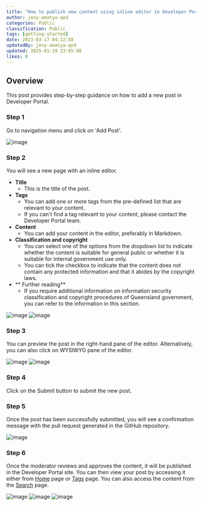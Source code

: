 ```yaml
---
title: "How to publish new content using inline editor in Developer Portal?"
author: jeny-amatya-qed
categories: Public
classification: Public
tags: [getting-started]
date: 2023-03-17 04:22:58 
updatedBy: jeny-amatya-qed
updated: 2025-01-19 23:05:08 
likes: 0
---
```


## Overview

This post provides step-by-step guidance on how to add a new post in Developer Portal.

### Step 1

Go to navigation menu and click on 'Add Post'.

![image](https://sadevportal3.blob.core.windows.net/root/post/add-post-step-1-dark.png)

### Step 2

You will see a new page with an inline editor.

* **Title**
    * This is the title of the post.
* **Tags**
    * You can add one or more tags from the pre-defined list that are relevant to your content.
    * If you can't find a tag relevant to your content, please contact the Developer Portal team.
* **Content**
    * You can add your content in the editor, preferably in Markdown.
* **Classification and copyright**
    * You can select one of the options from the dropdown list to indicate whether the content is suitable for general public or whether it is suitable for internal government use only.
    * You can tick the checkbox to indicate that the content does not contain any protected information and that it abides by the copyright laws.
* \*\* Further reading\*\*
    * If you require additional information on information security classification and copyright procedures of Queensland government, you can refer to the information in this section.

![image](https://sadevportal3.blob.core.windows.net/root/post/add-post-step-2-dark.png)
![image](https://sadevportal3.blob.core.windows.net/root/post/add-post-step-2-1-dark.png)

### Step 3

You can preview the post in the right-hand pane of the editor. Alternatively, you can also click on WYSIWYG pane of the editor.

![image](https://sadevportal3.blob.core.windows.net/root/post/add-post-step-3-1-dark.png)
![image](https://sadevportal3.blob.core.windows.net/root/post/add-post-step-3-2-dark.png)

### Step 4

Click on the Submit button to submit the new post.

### Step 5

Once the post has been successfully submitted, you will see a confirmation message with the pull request generated in the GitHub repository.

![image](https://sadevportal3.blob.core.windows.net/root/post/add-post-step-4-dark.png)

### Step 6

Once the moderator reviews and approves the content, it will be published in the Developer Portal site. You can then view your post by accessing it either from [Home](https://developer.qed.qld.gov.au) page or [Tags](https://developer.qed.qld.gov.au/tags) page. You can also access the content from the [Search](https://developer.qed.qld.gov.au/search) page.

![image](https://sadevportal3.blob.core.windows.net/root/post/edit-post-step-1-3.png)
![image](https://sadevportal3.blob.core.windows.net/root/post/add-post-step-5-1-dark.png)
![image](https://sadevportal3.blob.core.windows.net/root/post/add-post-step-5-2-dark.png)